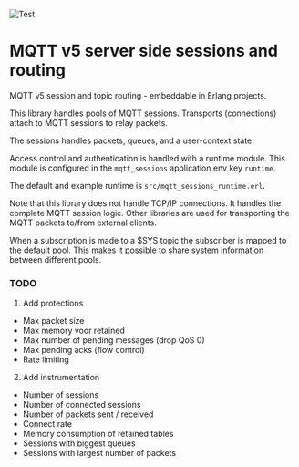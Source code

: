 ![Test](https://github.com/zotonic/mqtt_sessions/workflows/Test/badge.svg)

# MQTT v5 server side sessions and routing

MQTT v5 session and topic routing - embeddable in Erlang projects.

This library handles pools of MQTT sessions.
Transports (connections) attach to MQTT sessions to relay packets.

The sessions handles packets, queues, and a user-context state.

Access control and authentication is handled with a runtime module.
This module is configured in the `mqtt_sessions` application env key `runtime`.

The default and example runtime is `src/mqtt_sessions_runtime.erl`.

Note that this library does not handle TCP/IP connections. It handles the
complete MQTT session logic. Other libraries are used for transporting the
MQTT packets to/from external clients.

When a subscription is made to a $SYS topic the subscriber is mapped to
the default pool. This makes it possible to share system information
between different pools.

### TODO

1. Add protections

 - Max packet size
 - Max memory voor retained
 - Max number of pending messages (drop QoS 0)
 - Max pending acks (flow control)
 - Rate limiting

 2. Add instrumentation

 - Number of sessions
 - Number of connected sessions
 - Number of packets sent / received
 - Connect rate
 - Memory consumption of retained tables
 - Sessions with biggest queues
 - Sessions with largest number of packets

